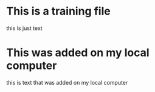# This is a training file

this is just text

# This was added on my local computer

this is text that was added on my local computer